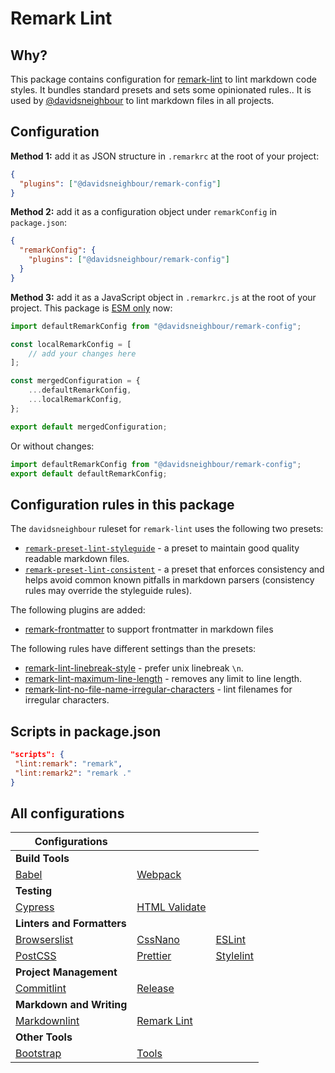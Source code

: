 # Remark Lint

## Why?

This package contains configuration for [remark-lint](https://github.com/remarkjs/remark-lint/) to lint markdown code styles. It bundles standard presets and sets some opinionated rules.. It is used by [@davidsneighbour](https://github.com/davidsneighbour) to lint markdown files in all projects.

## Configuration

**Method 1:** add it as JSON structure in `.remarkrc` at the root of your project:

```json
{
  "plugins": ["@davidsneighbour/remark-config"]
}
```

**Method 2:** add it as a configuration object under `remarkConfig` in `package.json`:

```json
{
  "remarkConfig": {
    "plugins": ["@davidsneighbour/remark-config"]
  }
}
```

**Method 3:** add it as a JavaScript object in `.remarkrc.js` at the root of your project. This package is [ESM only](https://gist.github.com/davidsneighbour/0efcc9b24d21e6226c973e401a413b2c) now:

```js
import defaultRemarkConfig from "@davidsneighbour/remark-config";

const localRemarkConfig = [
    // add your changes here
];

const mergedConfiguration = {
    ...defaultRemarkConfig,
    ...localRemarkConfig,
};

export default mergedConfiguration;
```

Or without changes:

```js
import defaultRemarkConfig from "@davidsneighbour/remark-config";
export default defaultRemarkConfig;
```

## Configuration rules in this package

The `davidsneighbour` ruleset for `remark-lint` uses the following two presets:

*   [`remark-preset-lint-styleguide`](https://www.npmjs.com/package/remark-preset-lint-styleguide) - a preset to maintain good quality readable markdown files.
*   [`remark-preset-lint-consistent`](https://www.npmjs.com/package/remark-preset-lint-consistent) - a preset that enforces consistency and helps avoid common known pitfalls in markdown parsers (consistency rules may override the styleguide rules).

The following plugins are added:

*   [remark-frontmatter](https://github.com/remarkjs/remark-frontmatter) to support frontmatter in markdown files

The following rules have different settings than the presets:

*   [remark-lint-linebreak-style](https://github.com/remarkjs/remark-lint/tree/main/packages/remark-lint-linebreak-style) - prefer unix linebreak `\n`.
*   [remark-lint-maximum-line-length](https://github.com/remarkjs/remark-lint/tree/main/packages/remark-lint-maximum-line-length) - removes any limit to line length.
*   [remark-lint-no-file-name-irregular-characters](https://github.com/remarkjs/remark-lint/tree/main/packages/remark-lint-no-file-name-irregular-characters) - lint filenames for irregular characters.

## Scripts in package.json

```json
"scripts": {
 "lint:remark": "remark",
 "lint:remark2": "remark ."
}
```

## All configurations

| Configurations | | |
| --- | --- | --- |
| **Build Tools** | | |
| [Babel](packages/babel-config) | [Webpack](packages/webpack-config) | |
| **Testing** | | |
| [Cypress](packages/cypress-config) | [HTML Validate](packages/htmlvalidate-config/) |  |
| **Linters and Formatters** | | |
| [Browserslist](packages/browserslist-config) | [CssNano](packages/cssnano-config) | [ESLint](packages/eslint-config) |
| [PostCSS](packages/postcss-config) | [Prettier](packages/prettier-config) | [Stylelint](packages/stylelint-config) |
| **Project Management** | | |
| [Commitlint](packages/commitlint-config) | [Release](packages/release-config) |  |
| **Markdown and Writing** | | |
| [Markdownlint](packages/markdownlint-config) | [Remark Lint](packages/remark-config) |  |
| **Other Tools** | | |
| [Bootstrap](packages/bootstrap-config) | [Tools](packages/tools) |  |
